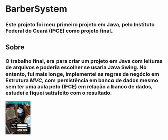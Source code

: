 # BarberSystem

### Este projeto foi meu primeiro projeto em Java, pelo Instituto Federal do Ceará (IFCE) como projeto final.


## Sobre

### O trabalho final, era para criar um projeto em Java com leituras de arquivos e poderia escolher se usaria Java Swing. No entanto, fui mais longe, implementei as regras de negócio em Estrutura _MVC_, com persistência em banco de dados mesmo sem ter uma aula pelo (IFCE) em relação a banco de dados, estudei e fiquei satisfeito com o resultado.



<img src="BarberSystemImagens/Login.png" width="80" title="Login">